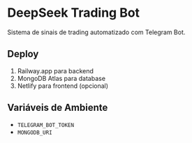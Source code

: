 # DeepSeek Trading Bot

Sistema de sinais de trading automatizado com Telegram Bot.

## Deploy

1. Railway.app para backend
2. MongoDB Atlas para database
3. Netlify para frontend (opcional)

## Variáveis de Ambiente

- `TELEGRAM_BOT_TOKEN`
- `MONGODB_URI`
